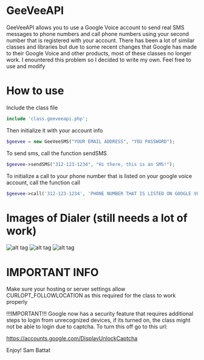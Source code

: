 GeeVeeAPI
=========
GeeVeeAPI allows you to use a Google Voice account to send real SMS messages to phone numbers and call phone numbers using your second number that is registered with your account. There has been a lot of similar classes and libraries but due to some recent changes that Google has made to their Google Voice and other products, most of these classes no longer work. I enountered this problem so I decided to write my own. Feel free to use and modify

How to use
==========
Include the class file
```php
include 'class.geeveeapi.php';
```

Then initialize it with your account info
```php
$geevee = new GeeVeeSMS("YOUR EMAIL ADDRESS", "YOU PASSWORD");
```

To send sms, call the function sendSMS
```php
$geevee->sendSMS("312-123-1234", "Hi there, this is an SMS!");
```

To initialize a call to your phone number that is listed on your google voice account, call the function call
```php
$geevee->call('312-123-1234', 'PHONE NUMBER THAT IS LISTED ON GOOGLE VOICE ACCOUNT');
```

Images of Dialer (still needs a lot of work)
============================================
![alt tag](http://gv.hbattat.com/images/geevee_1.png)
![alt tag](http://gv.hbattat.com/images/geevee_2.png)
![alt tag](http://gv.hbattat.com/images/geevee_3.png)

IMPORTANT INFO
==============
Make sure your hosting or server settings allow CURLOPT_FOLLOWLOCATION
as this required for the class to work properly

!!!IMPORTANT!!!
Google now has a security feature that requires additional steps to login from unrecognized devices, if its turned on, the class might not be able to login due to captcha. To turn this off go to this url:

https://accounts.google.com/DisplayUnlockCaptcha




Enjoy!
Sam Battat 
